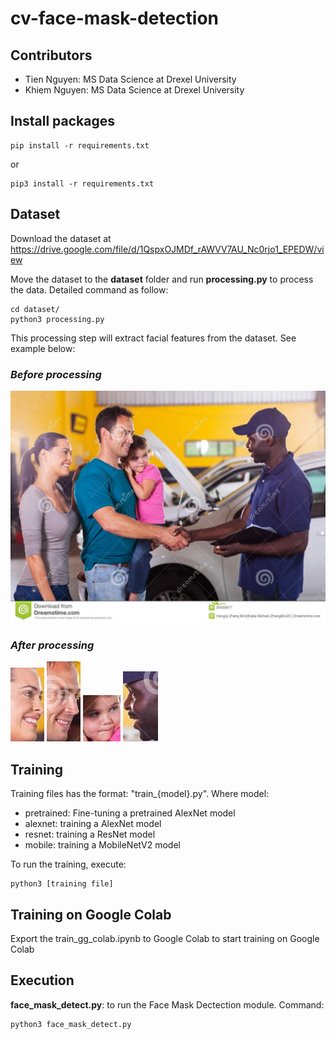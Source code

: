 # cv-face-mask-detection

## Contributors

- Tien Nguyen: MS Data Science at Drexel University
- Khiem Nguyen: MS Data Science at Drexel University

## Install packages
```
pip install -r requirements.txt
```
or 
```
pip3 install -r requirements.txt
```

## Dataset
Download the dataset at https://drive.google.com/file/d/1QspxOJMDf_rAWVV7AU_Nc0rjo1_EPEDW/view 

Move the dataset to the **dataset** folder and run **processing.py** to process the data. Detailed command as follow:
```
cd dataset/
python3 processing.py
```
This processing step will extract facial features from the dataset. See example below:

### *Before processing*
![Before extracting](https://raw.githubusercontent.com/ngkhiem97/cv-face-mask-detection/main/images/handshaking.jpg)

### *After processing*
![After extracting](https://raw.githubusercontent.com/ngkhiem97/cv-face-mask-detection/main/images/1_Handshaking_Handshaking_1_113_148_158_202_276.jpg)
![After extracting](https://raw.githubusercontent.com/ngkhiem97/cv-face-mask-detection/main/images/1_Handshaking_Handshaking_1_113_348_86_402_214.jpg)
![After extracting](https://raw.githubusercontent.com/ngkhiem97/cv-face-mask-detection/main/images/1_Handshaking_Handshaking_1_113_388_190_448_264.jpg)
![After extracting](https://raw.githubusercontent.com/ngkhiem97/cv-face-mask-detection/main/images/1_Handshaking_Handshaking_1_113_764_124_820_236.jpg)

## Training
Training files has the format: "train_{model}.py". Where model:
  - pretrained: Fine-tuning a pretrained AlexNet model
  - alexnet: training a AlexNet model
  - resnet: training a ResNet model
  - mobile: training a MobileNetV2 model

To run the training, execute:
```
python3 [training file]
```

## Training on Google Colab
Export the train_gg_colab.ipynb to Google Colab to start training on Google Colab 

## Execution
**face_mask_detect.py**: to run the Face Mask Dectection module. Command:
```
python3 face_mask_detect.py
```